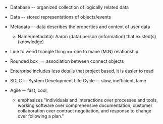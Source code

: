 -   Database -- organized collection of logically related data

-   Data -- stored representations of objects/events

-   Metadata -- data describes the properties and context of user data

    -   Name(metadata): Aaron (data) person (information) that existed(s) (knowledge)

-   Line to weird triangle thing == one to mane (M:N) relationship

-   Rounded box == association between connect objects

-   Enterprise includes less details that project based, it is easier to read

-   SDLC -- System Development Life Cycle -- slow, inefficient, lame

-   Agile -- fast, cool,

    -   emphasizes "individuals and interactions over processes and tools, working software over comprehensive documentation, customer collaboration over contract negotiation, and response to change over following a plan."
